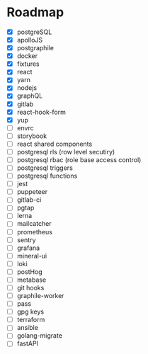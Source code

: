 # Roadmap

- [x] postgreSQL
- [x] apolloJS
- [x] postgraphile
- [x] docker
- [x] fixtures
- [x] react
- [x] yarn
- [x] nodejs
- [x] graphQL
- [x] gitlab
- [x] react-hook-form
- [x] yup
- [ ] envrc
- [ ] storybook
- [ ] react shared components
- [ ] postgresql rls (row level secutiry)
- [ ] postgresql rbac (role base access control)
- [ ] postgresql triggers
- [ ] postgresql functions
- [ ] jest
- [ ] puppeteer
- [ ] gitlab-ci
- [ ] pgtap
- [ ] lerna
- [ ] mailcatcher
- [ ] prometheus
- [ ] sentry
- [ ] grafana
- [ ] mineral-ui
- [ ] loki
- [ ] postHog
- [ ] metabase
- [ ] git hooks
- [ ] graphile-worker
- [ ] pass
- [ ] gpg keys
- [ ] terraform
- [ ] ansible
- [ ] golang-migrate
- [ ] fastAPI